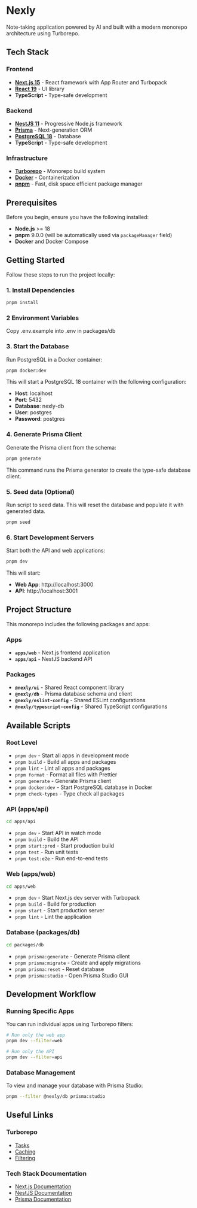 # Nexly

Note-taking application powered by AI and built with a modern monorepo architecture using Turborepo.

## Tech Stack

### Frontend
- **[Next.js 15](https://nextjs.org/)** - React framework with App Router and Turbopack
- **[React 19](https://react.dev/)** - UI library
- **TypeScript** - Type-safe development

### Backend
- **[NestJS 11](https://nestjs.com/)** - Progressive Node.js framework
- **[Prisma](https://www.prisma.io/)** - Next-generation ORM
- **[PostgreSQL 18](https://www.postgresql.org/)** - Database
- **TypeScript** - Type-safe development

### Infrastructure
- **[Turborepo](https://turborepo.com/)** - Monorepo build system
- **[Docker](https://www.docker.com/)** - Containerization
- **[pnpm](https://pnpm.io/)** - Fast, disk space efficient package manager

## Prerequisites

Before you begin, ensure you have the following installed:
- **Node.js** >= 18
- **pnpm** 9.0.0 (will be automatically used via `packageManager` field)
- **Docker** and Docker Compose

## Getting Started

Follow these steps to run the project locally:

### 1. Install Dependencies

```bash
pnpm install
```

### 2 Environment Variables

Copy .env.example into .env in packages/db

### 3. Start the Database

Run PostgreSQL in a Docker container:

```bash
pnpm docker:dev
```

This will start a PostgreSQL 18 container with the following configuration:
- **Host**: localhost
- **Port**: 5432
- **Database**: nexly-db
- **User**: postgres
- **Password**: postgres

### 4. Generate Prisma Client

Generate the Prisma client from the schema:

```bash
pnpm generate
```

This command runs the Prisma generator to create the type-safe database client.

### 5. Seed data (Optional)

Run script to seed data. This will reset the database and populate it with generated data.

```bash
pnpm seed
```

### 6. Start Development Servers

Start both the API and web applications:

```bash
pnpm dev
```

This will start:
- **Web App**: http://localhost:3000
- **API**: http://localhost:3001

## Project Structure

This monorepo includes the following packages and apps:

### Apps

- **`apps/web`** - Next.js frontend application
- **`apps/api`** - NestJS backend API

### Packages

- **`@nexly/ui`** - Shared React component library
- **`@nexly/db`** - Prisma database schema and client
- **`@nexly/eslint-config`** - Shared ESLint configurations
- **`@nexly/typescript-config`** - Shared TypeScript configurations

## Available Scripts

### Root Level

- `pnpm dev` - Start all apps in development mode
- `pnpm build` - Build all apps and packages
- `pnpm lint` - Lint all apps and packages
- `pnpm format` - Format all files with Prettier
- `pnpm generate` - Generate Prisma client
- `pnpm docker:dev` - Start PostgreSQL database in Docker
- `pnpm check-types` - Type check all packages

### API (apps/api)

```bash
cd apps/api
```

- `pnpm dev` - Start API in watch mode
- `pnpm build` - Build the API
- `pnpm start:prod` - Start production build
- `pnpm test` - Run unit tests
- `pnpm test:e2e` - Run end-to-end tests

### Web (apps/web)

```bash
cd apps/web
```

- `pnpm dev` - Start Next.js dev server with Turbopack
- `pnpm build` - Build for production
- `pnpm start` - Start production server
- `pnpm lint` - Lint the application

### Database (packages/db)

```bash
cd packages/db
```

- `pnpm prisma:generate` - Generate Prisma client
- `pnpm prisma:migrate` - Create and apply migrations
- `pnpm prisma:reset` - Reset database
- `pnpm prisma:studio` - Open Prisma Studio GUI

## Development Workflow

### Running Specific Apps

You can run individual apps using Turborepo filters:

```bash
# Run only the web app
pnpm dev --filter=web

# Run only the API
pnpm dev --filter=api
```

### Database Management

To view and manage your database with Prisma Studio:

```bash
pnpm --filter @nexly/db prisma:studio
```


## Useful Links

### Turborepo
- [Tasks](https://turborepo.com/docs/crafting-your-repository/running-tasks)
- [Caching](https://turborepo.com/docs/crafting-your-repository/caching)
- [Filtering](https://turborepo.com/docs/crafting-your-repository/running-tasks#using-filters)

### Tech Stack Documentation
- [Next.js Documentation](https://nextjs.org/docs)
- [NestJS Documentation](https://docs.nestjs.com)
- [Prisma Documentation](https://www.prisma.io/docs)
